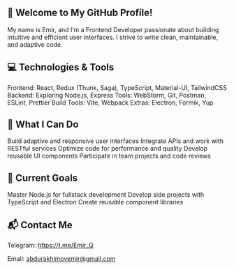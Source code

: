 ## 👋 Welcome to My GitHub Profile!
My name is Emir, and I’m a Frontend Developer passionate about building intuitive and efficient user interfaces. I strive to write clean, maintainable, and adaptive code.

## 💻 Technologies & Tools
Frontend: React, Redux (Thunk, Saga), TypeScript, Material-UI, TailwindCSS
Backend: Exploring Node.js, Express
Tools: WebStorm, Git, Postman, ESLint, Prettier
Build Tools: Vite, Webpack
Extras: Electron, Formik, Yup

## 🌟 What I Can Do
Build adaptive and responsive user interfaces
Integrate APIs and work with RESTful services
Optimize code for performance and quality
Develop reusable UI components
Participate in team projects and code reviews

## 📌 Current Goals
Master Node.js for fullstack development
Develop side projects with TypeScript and Electron
Create reusable component libraries

## 📬 Contact Me

Telegram: https://t.me/Emir_Q

Email: abdurakhimovemir@gmail.com

